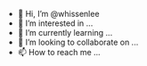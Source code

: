 - 👋 Hi, I’m @whissenlee
- 👀 I’m interested in ...
- 🌱 I’m currently learning ...
- 💞️ I’m looking to collaborate on ...
- 📫 How to reach me ...

<!---
whissenlee/whissenlee is a ✨ special ✨ repository because its `README.md` (this file) appears on your GitHub profile.
You can click the Preview link to take a look at your changes.
--->
